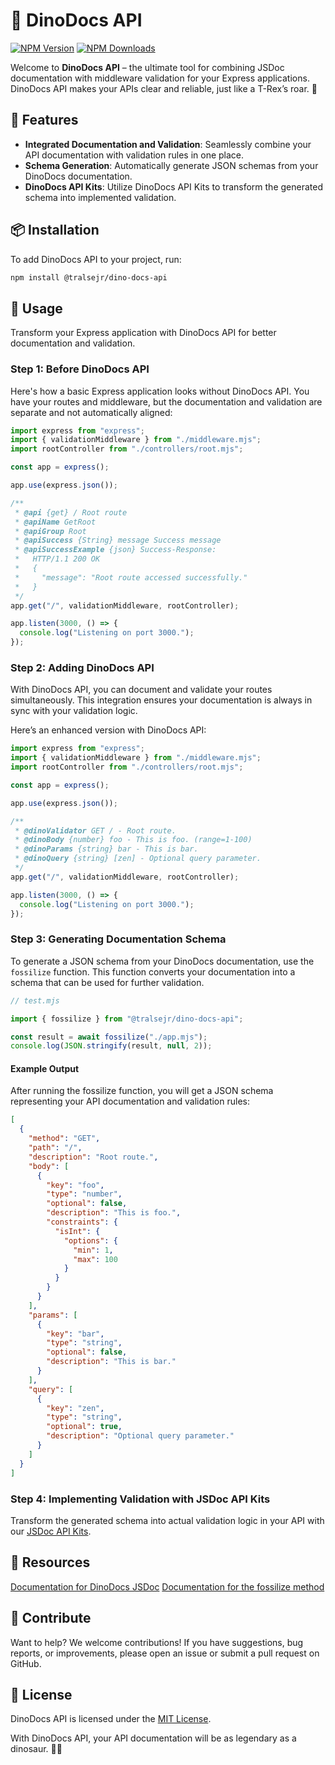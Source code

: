 # 🦖 DinoDocs API

[![NPM Version](https://img.shields.io/npm/v/%40tralsejr%2Fdino-docs-api)](https://npmjs.org/package/@tralsejr/dino-docs-api)
[![NPM Downloads](https://img.shields.io/npm/dm/%40tralsejr%2Fdino-docs-api.svg)](https://npmjs.org/package/%40tralsejr%2Fdino-docs-api)

Welcome to **DinoDocs API** – the ultimate tool for combining JSDoc documentation with middleware validation for your Express applications. DinoDocs API makes your APIs clear and reliable, just like a T-Rex’s roar. 🦕

## 🌟 Features

- **Integrated Documentation and Validation**: Seamlessly combine your API documentation with validation rules in one place.
- **Schema Generation**: Automatically generate JSON schemas from your DinoDocs documentation.
- **DinoDocs API Kits**: Utilize DinoDocs API Kits to transform the generated schema into implemented validation.

## 📦 Installation

To add DinoDocs API to your project, run:

```bash
npm install @tralsejr/dino-docs-api
```

## 🚀 Usage

Transform your Express application with DinoDocs API for better documentation and validation.

### Step 1: Before DinoDocs API

Here's how a basic Express application looks without DinoDocs API. You have your routes and middleware, but the documentation and validation are separate and not automatically aligned:

```javascript
import express from "express";
import { validationMiddleware } from "./middleware.mjs";
import rootController from "./controllers/root.mjs";

const app = express();

app.use(express.json());

/**
 * @api {get} / Root route
 * @apiName GetRoot
 * @apiGroup Root
 * @apiSuccess {String} message Success message
 * @apiSuccessExample {json} Success-Response:
 *   HTTP/1.1 200 OK
 *   {
 *     "message": "Root route accessed successfully."
 *   }
 */
app.get("/", validationMiddleware, rootController);

app.listen(3000, () => {
  console.log("Listening on port 3000.");
});
```

### Step 2: Adding DinoDocs API

With DinoDocs API, you can document and validate your routes simultaneously. This integration ensures your documentation is always in sync with your validation logic.

Here’s an enhanced version with DinoDocs API:

```javascript
import express from "express";
import { validationMiddleware } from "./middleware.mjs";
import rootController from "./controllers/root.mjs";

const app = express();

app.use(express.json());

/**
 * @dinoValidator GET / - Root route.
 * @dinoBody {number} foo - This is foo. (range=1-100)
 * @dinoParams {string} bar - This is bar.
 * @dinoQuery {string} [zen] - Optional query parameter.
 */
app.get("/", validationMiddleware, rootController);

app.listen(3000, () => {
  console.log("Listening on port 3000.");
});
```

### Step 3: Generating Documentation Schema

To generate a JSON schema from your DinoDocs documentation, use the `fossilize` function. This function converts your documentation into a schema that can be used for further validation.

```javascript
// test.mjs

import { fossilize } from "@tralsejr/dino-docs-api";

const result = await fossilize("./app.mjs");
console.log(JSON.stringify(result, null, 2));
```

#### Example Output

After running the fossilize function, you will get a JSON schema representing your API documentation and validation rules:

```json
[
  {
    "method": "GET",
    "path": "/",
    "description": "Root route.",
    "body": [
      {
        "key": "foo",
        "type": "number",
        "optional": false,
        "description": "This is foo.",
        "constraints": {
          "isInt": {
            "options": {
              "min": 1,
              "max": 100
            }
          }
        }
      }
    ],
    "params": [
      {
        "key": "bar",
        "type": "string",
        "optional": false,
        "description": "This is bar."
      }
    ],
    "query": [
      {
        "key": "zen",
        "type": "string",
        "optional": true,
        "description": "Optional query parameter."
      }
    ]
  }
]
```

### Step 4: Implementing Validation with JSDoc API Kits

Transform the generated schema into actual validation logic in your API with our [JSDoc API Kits](./docs/APIKITS.md).

## 📖 Resources

[Documentation for DinoDocs JSDoc](./docs/DINODOC.md)
[Documentation for the fossilize method](./docs/FOSSILIZE.md)

## 🎉 Contribute

Want to help? We welcome contributions! If you have suggestions, bug reports, or improvements, please open an issue or submit a pull request on GitHub.

## 📝 License

DinoDocs API is licensed under the [MIT License](./LICENSE).

With DinoDocs API, your API documentation will be as legendary as a dinosaur. 🌟🦖
